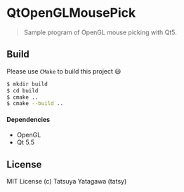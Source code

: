 QtOpenGLMousePick
===

> Sample program of OpenGL mouse picking with Qt5.

## Build

Please use ```CMake``` to build this project :smiley:

```sh
$ mkdir build
$ cd build
$ cmake ..
$ cmake --build ..
```

#### Dependencies

* OpenGL
* Qt 5.5

## License

MIT License (c) Tatsuya Yatagawa (tatsy)

